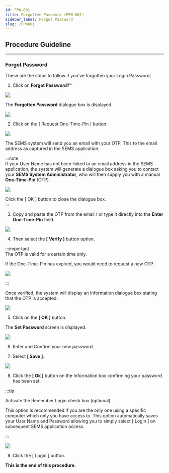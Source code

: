 ```yaml
---
id: FPW-001
title: Forgotten Password (FPW-001)
sidebar_label: Forgot Password
slug: /FPW001
---
```


## Procedure Guideline
___  

### Forgot Password  

These are the steps to follow if you've forgotten your Login Password;

1.  Click on **Forgot Password?"**  
 
![](../static/img/docs/SUI-001/image50.png)  

The **Forgotten Password** dialogue box is displayed.  

![](../static/img/docs/SUI-001/image52.png)  

2.  Click on the [ Request One-Time-Pin ] button.  

![](../static/img/docs/SUI-001/image53.png)  

The SEMS system will send you an email with your OTP.  This to the email address as captured in the SEMS application.

:::note  
If your User Name has not been linked to an email address in the SEMS application, the system will generate a dialogue box asking you to contact your **SEMS System Administrator**, who will then supply you with a manual **One-Time-Pin** (OTP).  

![](../static/img/docs/SUI-001/image51.png)  

Click the [ OK ] button to close the dialogue box.  
:::

3. Copy and paste the OTP from the email / or type it directly into the **Enter One-Time-Pin** field. 

![](../static/img/docs/SUI-001/image54.png)  

4.  Then select the **[ Verify ]** button option.  

:::important  
The OTP is valid for a certain time only.

If the One-Time-Pin has expired, you would need to request a new OTP.  

![](../static/img/docs/SUI-001/image55.png)  

:::

Once verified, the system will display an Information dialogue box stating that the OTP is accepted.  

![](../static/img/docs/SUI-001/image56.png)  

5.  Click on the **[ OK ]** button.

The **Set Password** screen is displayed.

![](../static/img/docs/SUI-001/image23.jpg) 
 
6.  Enter and Confirm your new password.

7. Select **[ Save ]**.

![](../static/img/docs/SUI-001/image24.png) 

8.  Click the **[ Ok ]** button on the Information box confirming your password has been set. 

:::tip  

Activate the Remember Login check box (optional).

This option is recommended if you are the only one using a specific computer which only you have access to.
This option automatically saves your User Name and Password allowing you to simply select [ Login ] on subsequent SEMS application access.

:::

![](../static/img/docs/SUI-001/image25.jpg)

9. Click the [ Login ] button.  

**This is the end of this procedure.**
